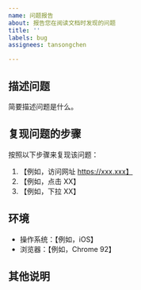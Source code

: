 ```yaml
---
name: 问题报告
about: 报告您在阅读文档时发现的问题
title: ''
labels: bug
assignees: tansongchen

---
```


## 描述问题
简要描述问题是什么。

## 复现问题的步骤
按照以下步骤来复现该问题：
1. 【例如，访问网址 https://xxx.xxx】
2. 【例如，点击 XX】
3. 【例如，下拉 XX】

## 环境
- 操作系统：【例如，iOS】
- 浏览器：【例如，Chrome 92】

## 其他说明
